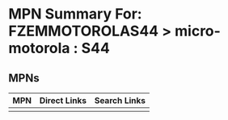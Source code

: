 



# MPN Summary For: FZEMMOTOROLAS44 > micro-motorola : S44

## MPNs
  

|MPN|Direct Links|Search Links|
| :--- | :--- | :--- |
||||
